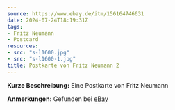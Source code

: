 ```yaml
---
source: https://www.ebay.de/itm/156164746631
date: 2024-07-24T18:19:31Z
tags:
- Fritz Neumann
- Postcard
resources:
- src: "s-l1600.jpg"
- src: "s-l1600-1.jpg"
title: Postkarte von Fritz Neumann 2
---
```


**Kurze Beschreibung:** Eine Postkarte von Fritz Neumann

**Anmerkungen:** Gefunden bei [eBay](https://www.ebay.de/itm/156164746631)
